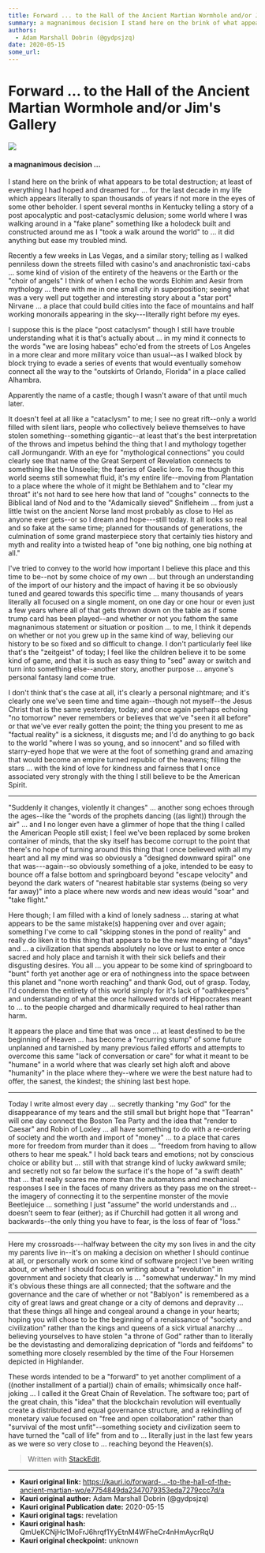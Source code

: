 ```yaml
---
title: Forward ... to the Hall of the Ancient Martian Wormhole and/or Jim's Gallery
summary: a magnanimous decision I stand here on the brink of what appears to be total destruction; at least of everything I had hoped and dreamed for for the last decade
authors:
  - Adam Marshall Dobrin (@gydpsjzq)
date: 2020-05-15
some_url: 
---
```


# Forward ... to the Hall of the Ancient Martian Wormhole and/or Jim's Gallery

![](https://ipfs.infura.io/ipfs/QmW1EMfLxgzuANTwAwQ3Q7jiPGCwU2o2KEEgurMtMgHHZK)



#### a magnanimous decision ...

I stand here on the brink of what appears to be total destruction; at least of everything I had hoped and dreamed for ... for the last decade in my life which appears literally to span thousands of years if not more in the eyes of some other beholder.  I spent several months in Kentucky telling a story of a post apocalyptic and post-cataclysmic delusion; some world where I was walking around in a "fake plane" something like a holodeck built and constructed around me as I "took a walk around the world" to ... it did anything but ease my troubled mind.

Recently a few weeks in Las Vegas, and a similar story; telling as I walked penniless down the streets filled with casino's and anachronistic taxi-cabs ... some kind of vision of the entirety of the heavens or the Earth or the "choir of angels" I think of when I echo the words Elohim and Aesir from mythology ... there with me in one small city in superposition; seeing what was a very well put together and interesting story about a "star port" Nirvane ... a place that could build cities into the face of mountains and half working monorails appearing in the sky---literally right before my eyes.

I suppose this is the place "post cataclysm" though I still have trouble understanding what it is that's actually about ... in my mind it connects to the words "we are losing habeas" echo'ed from the streets of Los Angeles in a more clear and more military voice than usual--as I walked block by block trying to evade a series of events that would eventually somehow connect all the way to the "outskirts of Orlando, Florida" in a place called Alhambra.  

Apparently the name of a castle; though I wasn't aware of that until much later.

It doesn't feel at all like a "cataclysm" to me; I see no great rift--only a world filled with silent liars, people who collectively believe themselves to have stolen something--something gigantic--at least that's the best interpretation of the throws and impetus behind the thing that I and mythology together call Jormungandr.  With an eye for "mythological connections" you could clearly see that name of the Great Serpent of Revelation connects to something like the Unseelie; the faeries of Gaelic lore.   To me though this world seems still somewhat fluid, it's my entire life--moving from Plantation to a place where the whole of it might be Bethlahem and to "clear my throat" it's not hard to see here how that land of "coughs" connects to the Biblical land of Nod and to the "Adamically sieved" Snifleheim ... from just a little twist on the ancient Norse land most probably as close to Hel as anyone ever gets--or so I dream and hope---still today.  It all looks so real and so fake at the same time; planned for thousands of generations, the culmination of some grand masterpiece story that certainly ties history and myth and reality into a twisted heap of "one big nothing, one big nothing at all."

I've tried to convey to the world how important I believe this place and this time to be--not by some choice of my own ... but through an understanding of the import of our history and the impact of having it be so obviously tuned and geared towards this specific time ... many thousands of years literally all focused on a single moment, on one day or one hour or even just a few years where all of that gets thrown down on the table as if some trump card has been played--and whether or not you fathom the same magnanimous statement or situation or position ... to me, I think it depends on whether or not you grew up in the same kind of way, believing our history to be so fixed and so difficult to change.  I don't particularly feel like that's the "zeitgeist" of today; I feel like the children believe it to be some kind of game, and that it is such as easy thing to "sed" away or switch and turn into something else--another story, another purpose ... anyone's personal fantasy land come true.  

I don't think that's the case at all, it's clearly a personal nightmare; and it's clearly one we've seen time and time again--though not myself--the Jesus Christ that is the same yesterday, today; and once again perhaps echoing "no tomorrow" never remembers or believes that we've "seen it all before" or that we've ever really gotten the point; the thing you present to me as "factual reality" is a sickness, it disgusts me; and I'd do anything to go back to the world "where I was so young, and so innocent" and so filled with starry-eyed hope that we were at the foot of something grand and amazing that would become an empire turned republic of the heavens; filling the stars ... with the kind of love for kindness and fairness that I once associated very strongly with the thing I still believe to be the American Spirit.

----

"Suddenly it changes, violently it changes" ... another song echoes through the ages--like the "words of the prophets dancing ((as light)) through the air" ... and I no longer even have a glimmer of hope that the thing I called the American People still exist; I feel we've been replaced by some broken container of minds, that the sky itself has become corrupt to the point that there's no hope of turning around this thing that I once believed with all my heart and all my mind was so obviously a "designed downward spiral" one that was---again--so obviously something of a joke, intended to be easy to bounce off a false bottom and springboard beyond "escape velocity" and beyond the dark waters of "nearest habitable star systems (being so very far away)" into a place where new words and new ideas would "soar" and "take flight."

Here though; I am filled with a kind of lonely sadness ... staring at what appears to be the same mistake(s) happening over and over again; something I've come to call "skipping stones in the pond of reality" and really do liken it to this thing that appears to be the new meaning of "days" and ... a civilization that spends absolutely no love or lust to enter a once sacred and holy place and tarnish it with their sick beliefs and their disgusting desires.  You all ... you appear to be some kind of springboard to "bunt" forth yet another age or era of nothingness into the space between this planet and "none worth reaching" and thank God, out of grasp.  Today, I'd condemn the entirety of this world simply for it's lack of "oathkeepers" and understanding of what the once hallowed words of Hippocrates meant to ... to the people charged and dharmically required to heal rather than harm.

It appears the place and time that was once ... at least destined to be the beginning of Heaven ... has become a "recurring stump" of some future unplanned and tarnished by many previous failed efforts and attempts to overcome this same "lack of conversation or care" for what it meant to be "humane" in a world where that was clearly set high aloft and above "humanity" in the place where they--where we were the best nature had to offer, the sanest, the kindest; the shining last best hope.

---

Today I write almost every day ... secretly thanking "my God" for the disappearance of my tears and the still small but bright hope that "Tearran" will one day connect the Boston Tea Party and the idea that "render to Caesar" and Robin of Loxley ... all have something to do with a re-ordering of society and the worth and import of "money" ... to a place that cares more for freedom from murder than it does ... "freedom from having to allow others to hear me speak."  I hold back tears and emotions; not by conscious choice or ability but ... still with that strange kind of lucky awkward smile; and secretly not so far below the surface it's the hope of "a swift death" that ... that really scares me more than the automatons and mechanical responses I see in the faces of many drivers as they pass me on the street--the imagery of connecting it to the serpentine monster of the movie Beetlejuice ... something I just "assume" the world understands and ... doesn't seem to fear (either); as if Churchill had gotten it all wrong and backwards--the only thing you have to fear, is the loss of fear of "loss."

----

Here my crossroads---halfway between the city my son lives in and the city my parents live in--it's on making a decision on whether I should continue at all, or personally work on some kind of software project I've been writing about, or whether I should focus on writing about a "revolution" in government and society that clearly is ... "somewhat underway."  In my mind it's obvious these things are all connected; that the software and the governance and the care of whether or not "Bablyon" is remembered as a city of great laws and great change or a city of demons and depravity ... that these things all hinge and congeal around a change in your hearts; hoping you will chose to be the beginning of a renaissance of "society and civilization" rather than the kings and queens of a sick virtual anarchy ... believing yourselves to have stolen "a throne of God" rather than to literally be the devistasting and demoralizing deprication of "lords and feifdoms" to something more closely resembled by the time of the Four Horsemen depicted in Highlander.

These words intended to be a "forward" to yet another compliment of a ((nother installment of a partial)) chain of emails; whimsically once half-joking ... I called it the Great Chain of Revelation.   The software too; part of the great chain, this "idea" that the blockchain revolution will eventually create a distributed and equal governance structure, and a rekindling of monetary value focused on "free and open collaboration" rather than "survival of the most unfit"--something society and civilization seem to have turned the "call of life" from and to ... literally just in the last few years as we were so very close to ... reaching beyond the Heaven(s).

> Written with [StackEdit](https://stackedit.io/).


---

- **Kauri original link:** https://kauri.io/forward-...-to-the-hall-of-the-ancient-martian-wo/e7754849da2347079353eda7279ccc7d/a
- **Kauri original author:** Adam Marshall Dobrin (@gydpsjzq)
- **Kauri original Publication date:** 2020-05-15
- **Kauri original tags:** revelation
- **Kauri original hash:** QmUeKCNjHc1MoFrJ6hrqf1YyEtnM4WFheCr4nHmAycrRqU
- **Kauri original checkpoint:** unknown




